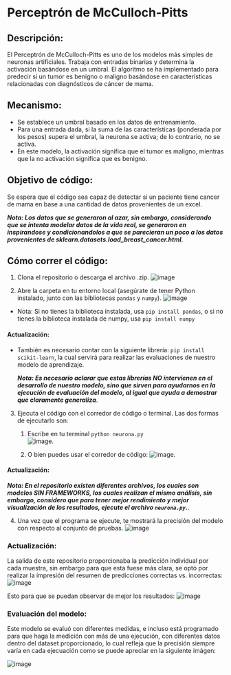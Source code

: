 # Perceptrón de McCulloch-Pitts

## Descripción:

El Perceptrón de McCulloch-Pitts es uno de los modelos más simples de neuronas artificiales. Trabaja con entradas binarias y determina la activación basándose en un umbral. El algoritmo se ha implementado para predecir si un tumor es benigno o maligno basándose en características relacionadas con diagnósticos de cáncer de mama.

## Mecanismo:

- Se establece un umbral basado en los datos de entrenamiento.
- Para una entrada dada, si la suma de las características (ponderada por los pesos) supera el umbral, la neurona se activa; de lo contrario, no se activa.
- En este modelo, la activación significa que el tumor es maligno, mientras que la no activación significa que es benigno.

## Objetivo de código:

Se espera que el código sea capaz de detectar si un paciente tiene cancer de mama en base a una cantidad de datos provenientes de un excel.

**_Nota: Los datos que se generaron al azar, sin embargo, considerando que se intenta modelar datos de la vida real, se generaron en inspirandose y condicionandolos a que se parecieran un poco a los datos provenientes de sklearn.datasets.load_breast_cancer.html._**

## Cómo correr el código:

1. Clona el repositorio o descarga el archivo .zip.
   ![image](https://github.com/RC0ndado/IA_Avanzada/blob/main/assets/ss1.png)

2. Abre la carpeta en tu entorno local (asegúrate de tener Python instalado, junto con las bibliotecas `pandas` y `numpy`).
   ![image](https://github.com/RC0ndado/IA_Avanzada/blob/main/assets/ss2.png)

- Nota: Si no tienes la biblioteca instalada, usa `pip install pandas`, o si no tienes la biblioteca instalada de numpy, usa `pip install numpy`

#### Actualización:

- También es necesario contar con la siguiente librería: `pip install scikit-learn`, la cual servirá para realizar las evaluaciones de nuestro modelo de aprendizaje.

  **_Nota: Es necesario aclarar que estas librerías NO intervienen en el desarrollo de nuestro modelo, sino que sirven para ayudarnos en la ejecución de evaluación del modelo, al igual que ayuda a demostrar que claramente generaliza_**.

3. Ejecuta el código con el corredor de código o terminal. Las dos formas de ejecutarlo son:

   1. Escribe en tu terminal `python neurona.py `  
      ![image](https://github.com/RC0ndado/IA_Avanzada/blob/main/assets/ss3.png).

   2. O bien puedes usar el corredor de código:
      ![image](https://github.com/RC0ndado/IA_Avanzada/blob/main/assets/ss5.png).

#### Actualización:

**_Nota: En el repositorio existen diferentes archivos, los cuales son modelos SIN FRAMEWORKS, los cuales realizan el mismo análisis, sin embargo, considero que para tener mejor rendimiento y mejor visualización de los resultados, ejecute el archivo `neurona.py`._**.

4. Una vez que el programa se ejecute, te mostrará la precisión del modelo con respecto al conjunto de pruebas.
   ![image](https://github.com/RC0ndado/IA_Avanzada/blob/main/assets/ss4.png)

### Actualización:

La salida de este repositorio proporcionaba la predicción individual por cada muestra, sin embargo para que esta fuese más clara, se optó por realizar la impresión del resumen de predicciones correctas vs. incorrectas:
![image](https://github.com/RC0ndado/IA_Avanzada/blob/main/assets/ss6.png)

Esto para que se puedan observar de mejor los resultados:
![image](https://github.com/RC0ndado/IA_Avanzada/blob/main/assets/ss6.png)

### Evaluación del modelo:

Este modelo se evaluó con diferentes medidas, e incluso está programado para que haga la medición con más de una ejecución, con diferentes datos dentro del dataset proporcionado, lo cual refleja que la precisión siempre varía en cada ejecuación como se puede apreciar en la siguiente imágen:

![image](https://github.com/RC0ndado/IA_Avanzada/blob/main/assets/ss7.png)

